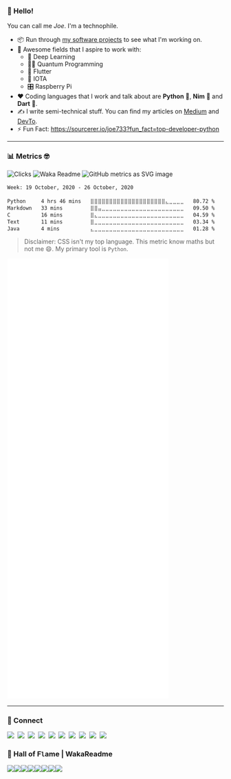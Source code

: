 ### 👋 Hello!
You can call me *Joe*. I'm a technophile.

- 📦 Run through [my software projects](https://github.com/joe733?tab=repositories) to see what I'm working on.
- 🤩 Awesome fields that I aspire to work with:
	- 🧬 Deep Learning
	- 👨‍💻 Quantum Programming
	- 💙 Flutter
	- 💸 IOTA
	- 🎛 Raspberry Pi
- ❤️ Coding languages that I work and talk about are **Python** 🐍, **Nim** 👑 and **Dart** 🎯.
- ✍️ I write semi-technical stuff. You can find my articles on [Medium](https://medium.com/@joe733/) and [DevTo](https://dev.to/joe733/).
- ⚡️ Fun Fact: <https://sourcerer.io/joe733?fun_fact=top-developer-python>

---

### :bar_chart: Metrics :nerd_face:

![Clicks](https://komarev.com/ghpvc/?username=joe733) ![Waka Readme](https://github.com/joe733/joe733/workflows/Waka%20Readme/badge.svg) ![GitHub metrics as SVG image](https://github.com/joe733/joe733/workflows/GitHub%20metrics%20as%20SVG%20image/badge.svg)

<!--START_SECTION:waka-->
```text
Week: 19 October, 2020 - 26 October, 2020

Python     4 hrs 46 mins   ⣿⣿⣿⣿⣿⣿⣿⣿⣿⣿⣿⣿⣿⣿⣿⣿⣿⣿⣿⣿⣄⣀⣀⣀⣀   80.72 % 
Markdown   33 mins         ⣿⣿⣤⣀⣀⣀⣀⣀⣀⣀⣀⣀⣀⣀⣀⣀⣀⣀⣀⣀⣀⣀⣀⣀⣀   09.50 % 
C          16 mins         ⣿⣄⣀⣀⣀⣀⣀⣀⣀⣀⣀⣀⣀⣀⣀⣀⣀⣀⣀⣀⣀⣀⣀⣀⣀   04.59 % 
Text       11 mins         ⣿⣀⣀⣀⣀⣀⣀⣀⣀⣀⣀⣀⣀⣀⣀⣀⣀⣀⣀⣀⣀⣀⣀⣀⣀   03.34 % 
Java       4 mins          ⣄⣀⣀⣀⣀⣀⣀⣀⣀⣀⣀⣀⣀⣀⣀⣀⣀⣀⣀⣀⣀⣀⣀⣀⣀   01.28 % 
```
<!--END_SECTION:waka-->

> Disclaimer: CSS isn't my top language. This metric know maths but not me :smile:. My primary tool is `Python`.

![GitHub metrics](https://github.com/joe733/joe733/blob/master/github-metrics.svg)

---

### 🔗 Connect
<a href='https://twitter.com/_joe733'><img src='https://i.stack.imgur.com/xR1Qg.png' width='24'/></a>&nbsp;
<a href='https://www.facebook.com/jovialjoejayarson'><img src='https://i.stack.imgur.com/U9qVP.png' width='24'/></a>&nbsp;
<a href='https://www.linkedin.com/in/joe733'><img src='https://i.stack.imgur.com/VrlLG.png' width='24'/></a>&nbsp;
<a href='https://dev.to/joe733'><img src='https://i.stack.imgur.com/Vsd9o.png' width='24'/></a>&nbsp;
<a href='https://dribbble.com/joe733'><img src='https://i.stack.imgur.com/m9Q2e.png' width='24'/></a>&nbsp;
<a href='https://medium.com/@joe733'><img src='https://i.stack.imgur.com/Il68G.png' width='24'/></a>&nbsp;
<a href='https://stackoverflow.com/users/8828460/joe733'><img src='https://i.stack.imgur.com/s23fT.png' width='24'/></a>&nbsp;
<a href='https://www.hackerrank.com/joe733'><img src='https://i.stack.imgur.com/giL3d.png' width='24'/></a>&nbsp;
<a href='https://www.codewars.com/users/joe733'><img src='https://i.stack.imgur.com/y9Ee7.png' width='24'/></a>&nbsp;
<a href='https://repl.it/@joe7py'><img src='https://i.stack.imgur.com/KYxIp.png' width='24'/></a>

### 🎃 Hall of F`l`ame | WakaReadme

[![](https://sourcerer.io/fame/joe733/athul/waka-readme/images/0)](https://sourcerer.io/fame/joe733/athul/waka-readme/links/0)[![](https://sourcerer.io/fame/joe733/athul/waka-readme/images/1)](https://sourcerer.io/fame/joe733/athul/waka-readme/links/1)[![](https://sourcerer.io/fame/joe733/athul/waka-readme/images/2)](https://sourcerer.io/fame/joe733/athul/waka-readme/links/2)[![](https://sourcerer.io/fame/joe733/athul/waka-readme/images/3)](https://sourcerer.io/fame/joe733/athul/waka-readme/links/3)[![](https://sourcerer.io/fame/joe733/athul/waka-readme/images/4)](https://sourcerer.io/fame/joe733/athul/waka-readme/links/4)[![](https://sourcerer.io/fame/joe733/athul/waka-readme/images/5)](https://sourcerer.io/fame/joe733/athul/waka-readme/links/5)[![](https://sourcerer.io/fame/joe733/athul/waka-readme/images/6)](https://sourcerer.io/fame/joe733/athul/waka-readme/links/6)[![](https://sourcerer.io/fame/joe733/athul/waka-readme/images/7)](https://sourcerer.io/fame/joe733/athul/waka-readme/links/7)
